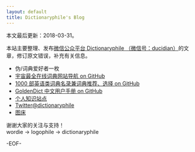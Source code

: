 ```yaml
---
layout: default
title: Dictionaryphile's Blog
---
```


本文最后更新：2018-03-31。  

本站主要整理、发布[微信公众平台 Dictionaryphile （微信号：ducidian）](http://mp.weixin.qq.com/s/b5RqP64xBr8Wcgd-Rg1Wfg)的文章，修订原文错误，补充有关信息。
- 伪/词典爱好者一枚
- [宇宙最全在线词典网站导航 on GitHub](https://github.com/Dictionaryphile/All_Dictionaries)
- [1000 部英语类词典名录兼词典推荐、选择 on GitHub](https://github.com/Dictionaryphile/1000_Eng_Dicts)
- [GoldenDict 中文用户手册 on GitHub](https://github.com/Dictionaryphile/GoldenDict_zh_manual)
- [个人知识站点](https://ducidian.com/)
- [Twitter@dictionaryphile](https://twitter.com/dictionaryphile)
- [图床](https://imgchr.com/dictionaryphile)

谢谢大家的关注与支持！  
wordie -> logophile -> dictionaryphile  

-EOF-  
